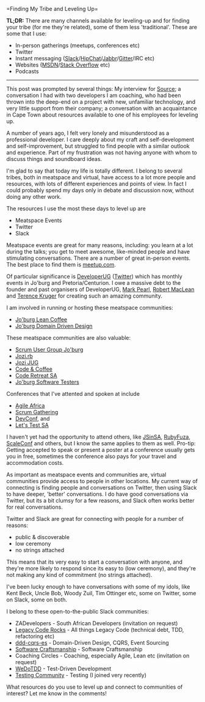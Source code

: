 =Finding My Tribe and Leveling Up=

**TL;DR:** There are many channels available for leveling-up and for finding your tribe (for me they're related), some of them less 'traditional'. These are some that I use:
 - In-person gatherings (meetups, conferences etc)
 - Twitter
 - Instant messaging ([Slack](http://slack.com)/[HipChat](http://hipchat.com)/[Jabbr](http://jabbr.net)/[Gitter](http://gitter.im)/IRC etc)
 - Websites ([MSDN](http://msdn.microsoft.com)/[Stack Overflow](http://stackoverflow.com) etc)
 - Podcasts

--------

This post was prompted by several things: My interview for [Source](http://source.technology/);  a conversation I had with two developers I am coaching, who had been thrown into the deep-end on a project with new, unfamiliar technology, and very little support from their company; a conversation with an acquaintance in Cape Town about resources available to one of his employees for leveling up.

A number of years ago, I felt very lonely and misunderstood as a professional developer. I care deeply about my craft and self-development and self-improvement, but struggled to find people with a similar outlook and experience. Part of my frustration was not having anyone with whom to discuss things and soundboard ideas.

I'm glad to say that today my life is totally different. I belong to several tribes, both in meatspace and virtual, have access to a lot more people and resources, with lots of different experiences and points of view. In fact I could probably spend my days only in debate and discussion now, without doing any other work.

The resources I use the most these days to level up are 
- Meatspace Events
- Twitter
- Slack

Meatspace events are great for many reasons, including: you learn at a lot during the talks; you get to meet awesome, like-minded people and have stimulating conversations. There are a number of great in-person events. The best place to find them is [meetup.com](meetup.com). 

Of particular significance is [DeveloperUG](http://www.meetup.com/DeveloperUG/) ([Twitter](https://twitter.com/developerug)) which has monthly events in Jo'burg and Pretoria/Centurion. I owe a massive debt to the founder and past organisers of DeveloperUG, [Mark Pearl](https://twitter.com/MarkPearlCoZa), [Robert MacLean](https://twitter.com/rmaclean) and [Terence Kruger](https://twitter.com/tjmkruger) for creating such an amazing community.

I am involved in running or hosting these meatspace communities:
 - [Jo'burg Lean Coffee](https://www.meetup.com/Lean-Coffee-JHB/)
 - [Jo'burg Domain Driven Design](www.meetup.com/Johannesburg-Domain-Driven-Design-Meetup/)

These meatspace communities are also valuable:
 - [Scrum User Group Jo'burg](https://www.meetup.com/Scrum-User-Group-Johannesburg/)
 - [Jozi.rb](https://www.meetup.com/joziruby/)
 - [Jozi JUG](https://www.meetup.com/Jozi-JUG/)
 - [Code & Coffee](https://www.meetup.com/Code-Coffee-JHB/)
 - [Code Retreat SA](https://www.meetup.com/coderetreat/)
 - [Jo'burg Software Testers](https://www.meetup.com/Joburg-Software-Testers2/)

Conferences that I've attented and spoken at include 
 - [Agile Africa](http://agileafricaconf.com/])
 - [Scrum Gathering](http://sugsa.org.za/event/scrum-gathering-south-africa-2016/)
 - [DevConf](www.devconf.co.za), and 
 - [Let's Test SA](http://lets-test.com/?page_id=4964) 
 
 I haven't yet had the opportunity to attend others, like [JSinSA](jsinsa.co.za), [RubyFuza](http://www.rubyfuza.org/), [ScaleConf](http://scaleconf.org/) and others, but I know the same applies to them as well. Pro-tip: Getting accepted to speak or present a poster at a conference usually gets you in free, sometimes the conference also pays for your travel and accommodation costs. 

As important as meatspace events and communities are, virtual communities provide access to people in other locations. My current way of connecting is finding people and conversations on Twitter, then using Slack to have deeper, 'better' conversations. I do have good conversations via Twitter, but its a bit clumsy for a few reasons, and Slack often works better for real conversations.

Twitter and Slack are great for connecting with people for a number of reasons:
 - public & discoverable
 - low ceremony
 - no strings attached

This means that its very easy to start a conversation with anyone, and they're more likely to respond since its easy to (low ceremony), and they're not making any kind of commitment (no strings attached). 

I've been lucky enough to have conversations with some of my idols, like Kent Beck, Uncle Bob, Woody Zuil, Tim Ottinger etc, some on Twitter, some on Slack, some on both. 

I belong to these open-to-the-public Slack communities:
 - ZADevelopers - South African Developers  (invitation on request)
 - [Legacy Code Rocks](http://slack.legacycode.rocks/) - All things Legacy Code (technical debt, TDD, refactoring etc)
 - [ddd-cqrs-es](https://ddd-cqrs-es.herokuapp.com/) - Domain-Driven Design, CQRS, Event Sourcing 
 - [Software Craftsmanship](http://slack.softwarecraftsmanship.org/) - Software Craftsmanship
 - Coaching Circles - Coaching, especially Agile, Lean etc (invitation on request)
 - [WeDoTDD](http://slack.wedotdd.com/) - Test-Driven Development
 - [Testing Community](http://www.testers.io/) - Testing (I joined very recently)

What resources do you use to level up and connect to communities of interest? Let me know in the comments!